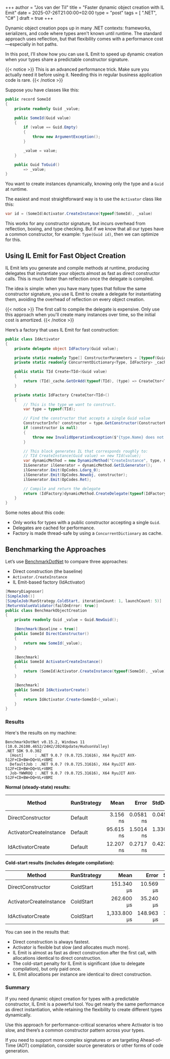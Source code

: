 +++
author = "Jos van der Til"
title = "Faster dynamic object creation with IL Emit"
date  = 2025-07-26T21:00:00+02:00
type = "post"
tags = [ ".NET", "C#" ]
draft = true
+++

Dynamic object creation pops up in many .NET contexts: frameworks, serializers, and code where types aren't known until runtime. 
The standard approach uses reflection, but that flexibility comes with a performance cost—especially in hot paths.

In this post, I’ll show how you can use IL Emit to speed up dynamic creation when your types share a predictable constructor signature.

{{< notice >}}
This is an advanced performance trick. Make sure you actually need it before using it. 
Needing this in regular business application code is rare.
{{< /notice >}}

Suppose you have classes like this:
```cs
public record SomeId
{
    private readonly Guid _value;

    public SomeId(Guid value)
    {
        if (value == Guid.Empty)
        {
            throw new ArgumentException();
        }

        _value = value;
    }

    public Guid ToGuid() 
        => _value;
}
```

You want to create instances dynamically, knowing only the type and a `Guid` at runtime.

The easiest and most straightforward way is to use the `Activator` class like this:
```cs
var id = (SomeId)Activator.CreateInstance(typeof(SomeId), _value)
```

This works for any constructor signature, but incurs overhead from reflection, boxing, and type checking.
But if we know that all our types have a common constructor, for example: `Type(Guid id)`, then we can optimize for this.

## Using IL Emit for Fast Object Creation

IL Emit lets you generate and compile methods at runtime, producing delegates that instantiate your objects almost as fast as direct constructor calls. 
This is much faster than reflection once the delegate is compiled.

The idea is simple: when you have many types that follow the same constructor signature, you use IL Emit to create a delegate for instantiating them, avoiding the overhead of reflection on every object creation.

{{< notice >}}
The first call to compile the delegate is expensive. Only use this approach when you'll create many instances over time, so the initial cost is amortized.
{{< /notice >}}

Here’s a factory that uses IL Emit for fast construction:

```cs
public class IdActivator
{
    private delegate object IdFactory(Guid value);

    private static readonly Type[] ConstructorParameters = [typeof(Guid)];
    private static readonly ConcurrentDictionary<Type, IdFactory> _cache = new();

    public static TId Create<TId>(Guid value)
    {
        return (TId)_cache.GetOrAdd(typeof(TId), (type) => CreateCtor<TId>())(value);
    }

    private static IdFactory CreateCtor<TId>()
    {
        // This is the type we want to construct.
        var type = typeof(TId);

        // Find the constructor that accepts a single Guid value
        ConstructorInfo? constructor = type.GetConstructor(ConstructorParameters);
        if (constructor is null)
        {
            throw new InvalidOperationException($"{type.Name} does not have a public constructor that accepts a single Guid parameter.");
        }

        // This block generates IL that corresponds roughly to:
        // TId CreateInstance(Guid value) => new TId(value);
        var dynamicMethod = new DynamicMethod("CreateInstance", type, ConstructorParameters, true);
        ILGenerator ilGenerator = dynamicMethod.GetILGenerator();
        ilGenerator.Emit(OpCodes.Ldarg_0);
        ilGenerator.Emit(OpCodes.Newobj, constructor);
        ilGenerator.Emit(OpCodes.Ret);

        // Compile and return the delegate
        return (IdFactory)dynamicMethod.CreateDelegate(typeof(IdFactory));
    }
}
```

Some notes about this code:
- Only works for types with a public constructor accepting a single `Guid`.
- Delegates are cached for performance.
- Factory is made thread-safe by using a `ConcurrentDictionary` as cache.

## Benchmarking the Approaches

Let’s use [BenchmarkDotNet](https://benchmarkdotnet.org/) to compare three approaches:

- Direct construction (the baseline)
- `Activator.CreateInstance`
- IL Emit-based factory (IdActivator)

```cs
[MemoryDiagnoser]
[SimpleJob()]
[SimpleJob(RunStrategy.ColdStart, iterationCount: 1, launchCount: 5)]
[ReturnValueValidator(failOnError: true)]
public class BenchmarkObjectCreation
{
    private readonly Guid _value = Guid.NewGuid();

    [Benchmark(Baseline = true)]
    public SomeId DirectConstructor()
    {
        return new SomeId(_value);
    }

    [Benchmark]
    public SomeId ActivatorCreateInstance()
    {
        return (SomeId)Activator.CreateInstance(typeof(SomeId), _value);
    }

    [Benchmark]
    public SomeId IdActivatorCreate()
    {
        return IdActivator.Create<SomeId>(_value);
    }
}
```

### Results

Here's the results on my machine:

```
BenchmarkDotNet v0.15.2, Windows 11 (10.0.26100.4652/24H2/2024Update/HudsonValley)
.NET SDK 9.0.302
  [Host]     : .NET 9.0.7 (9.0.725.31616), X64 RyuJIT AVX-512F+CD+BW+DQ+VL+VBMI
  DefaultJob : .NET 9.0.7 (9.0.725.31616), X64 RyuJIT AVX-512F+CD+BW+DQ+VL+VBMI
  Job-YWWROQ : .NET 9.0.7 (9.0.725.31616), X64 RyuJIT AVX-512F+CD+BW+DQ+VL+VBMI

```

**Normal (steady-state) results:**

| Method                  | RunStrategy | Mean             | Error           | StdDev         | Ratio | RatioSD | Gen0   | Allocated | Alloc Ratio |
|------------------------ |------------ |-----------------:|----------------:|---------------:|------:|--------:|-------:|----------:|------------:|
| DirectConstructor       | Default     |         3.156 ns |       0.0581 ns |      0.0454 ns |  1.00 |    0.02 | 0.0019 |      32 B |        1.00 |
| ActivatorCreateInstance | Default     |        95.615 ns |       1.5014 ns |      1.3309 ns | 30.30 |    0.58 | 0.0191 |     320 B |       10.00 |
| IdActivatorCreate       | Default     |        12.207 ns |       0.2717 ns |      0.4230 ns |  3.87 |    0.14 | 0.0019 |      32 B |        1.00 |

**Cold-start results (includes delegate compilation):**

| Method                  | RunStrategy | Mean         | Error      | StdDev    | Ratio | RatioSD |
|------------------------ |------------ |-------------:|-----------:|----------:|------:|--------:|
| DirectConstructor       | ColdStart   |   151.340 μs |  10.569 μs |  2.745 μs |  1.00 |    0.02 |
| ActivatorCreateInstance | ColdStart   |   262.600 μs |  35.240 μs |  9.152 μs |  1.74 |    0.06 |
| IdActivatorCreate       | ColdStart   | 1,333.800 μs | 148.963 μs | 38.685 μs |  8.82 |    0.27 |

You can see in the results that:
- Direct construction is always fastest.
- Activator is flexible but slow (and allocates much more).
- IL Emit is almost as fast as direct construction after the first call, with allocations identical to direct construction.
- The cold-start penalty for IL Emit is significant (due to delegate compilation), but only paid once.
- IL Emit allocations per instance are identical to direct construction.

### Summary

If you need dynamic object creation for types with a predictable constructor, IL Emit is a powerful tool. 
You get nearly the same performance as direct instantiation, while retaining the flexibility to create different types dynamically.

Use this approach for performance-critical scenarios where Activator is too slow, and there’s a common constructor pattern across your types.

If you need to support more complex signatures or are targeting Ahead-of-Time (AOT) compilation, consider source generators or other forms of code generation.
